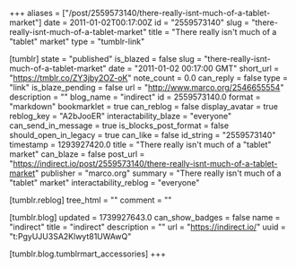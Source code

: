 +++
aliases = ["/post/2559573140/there-really-isnt-much-of-a-tablet-market"]
date = 2011-01-02T00:17:00Z
id = "2559573140"
slug = "there-really-isnt-much-of-a-tablet-market"
title = "There really isn't much of a \"tablet\" market"
type = "tumblr-link"

[tumblr]
state = "published"
is_blazed = false
slug = "there-really-isnt-much-of-a-tablet-market"
date = "2011-01-02 00:17:00 GMT"
short_url = "https://tmblr.co/ZY3jby2OZ-oK"
note_count = 0.0
can_reply = false
type = "link"
is_blaze_pending = false
url = "http://www.marco.org/2546655554"
description = ""
blog_name = "indirect"
id = 2559573140.0
format = "markdown"
bookmarklet = true
can_reblog = false
display_avatar = true
reblog_key = "A2bJooER"
interactability_blaze = "everyone"
can_send_in_message = true
is_blocks_post_format = false
should_open_in_legacy = true
can_like = false
id_string = "2559573140"
timestamp = 1293927420.0
title = "There really isn't much of a \"tablet\" market"
can_blaze = false
post_url = "https://indirect.io/post/2559573140/there-really-isnt-much-of-a-tablet-market"
publisher = "marco.org"
summary = "There really isn't much of a \"tablet\" market"
interactability_reblog = "everyone"

[tumblr.reblog]
tree_html = ""
comment = ""

[tumblr.blog]
updated = 1739927643.0
can_show_badges = false
name = "indirect"
title = "indirect"
description = ""
url = "https://indirect.io/"
uuid = "t:PgyUJU3SA2Klwyt81UWAwQ"

[tumblr.blog.tumblrmart_accessories]
+++
